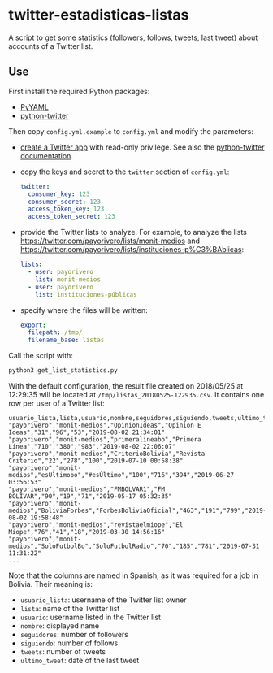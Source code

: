 # twitter-estadisticas-listas

A script to get some statistics (followers, follows, tweets, last tweet) about accounts of a Twitter list.

## Use

First install the required Python packages:

- [PyYAML](https://pypi.org/project/PyYAML/)
- [python-twitter](https://pypi.org/project/python-twitter/)

Then copy `config.yml.example` to `config.yml` and modify the parameters:

- [create a Twitter app](https://developer.twitter.com/en/apps/create) with read-only privilege. See also the [python-twitter documentation](https://python-twitter.readthedocs.io/en/latest/getting_started.html).
- copy the keys and secret to the `twitter` section of `config.yml`:

  ```yaml
  twitter:
    consumer_key: 123
    consumer_secret: 123
    access_token_key: 123
    access_token_secret: 123
  ```

- provide the Twitter lists to analyze. For example, to analyze the lists https://twitter.com/payorivero/lists/monit-medios and https://twitter.com/payorivero/lists/instituciones-p%C3%BAblicas:
  ```yaml
  lists:
    - user: payorivero
      list: monit-medios
    - user: payorivero
      list: instituciones-públicas
  ```
- specify where the files will be written:

  ```yaml
  export:
    filepath: /tmp/
    filename_base: listas
  ```

Call the script with:

```bash
python3 get_list_statistics.py
```

With the default configuration, the result file created on 2018/05/25 at 12:29:35 will be located at `/tmp/listas_20180525-122935.csv`. It contains one row per user of a Twitter list:

```csv
usuario_lista,lista,usuario,nombre,seguidores,siguiendo,tweets,ultimo_tweet
"payorivero","monit-medios","OpinionIdeas","Opinion E Ideas","31","96","53","2019-08-02 21:34:01"
"payorivero","monit-medios","primeralineabo","Primera Línea","710","380","983","2019-08-02 22:06:07"
"payorivero","monit-medios","CriterioBolivia","Revista Criterio","22","278","100","2019-07-10 00:58:38"
"payorivero","monit-medios","esUltimobo","#esÚltimo","100","716","394","2019-06-27 03:56:53"
"payorivero","monit-medios","FMBOLVAR1","FM BOLÍVAR","90","19","71","2019-05-17 05:32:35"
"payorivero","monit-medios","BoliviaForbes","ForbesBoliviaOficial","463","191","799","2019-08-02 19:58:48"
"payorivero","monit-medios","revistaelmiope","El Miope","76","41","18","2019-03-30 14:56:16"
"payorivero","monit-medios","SoloFutbolBo","SoloFutbolRadio","70","185","781","2019-07-31 11:31:22"
...
```

Note that the columns are named in Spanish, as it was required for a job in Bolivia. Their meaning is:

- `usuario_lista`: username of the Twitter list owner
- `lista`: name of the Twitter list
- `usuario`: username listed in the Twitter list
- `nombre`: displayed name
- `seguidores`: number of followers
- `siguiendo`: number of follows
- `tweets`: number of tweets
- `ultimo_tweet`: date of the last tweet
